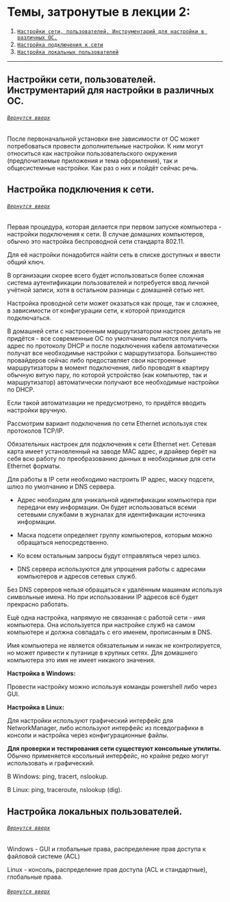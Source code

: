 # Темы, затронутые в лекции 2: 

1. [`Настройки сети, пользователей. Инструментарий для настройки в различных ОС.`](https://github.com/Shin0kari/System-administration/new/main/lections#%D0%BD%D0%B0%D1%81%D1%82%D1%80%D0%BE%D0%B9%D0%BA%D0%B8-%D1%81%D0%B5%D1%82%D0%B8-%D0%BF%D0%BE%D0%BB%D1%8C%D0%B7%D0%BE%D0%B2%D0%B0%D1%82%D0%B5%D0%BB%D0%B5%D0%B9-%D0%B8%D0%BD%D1%81%D1%82%D1%80%D1%83%D0%BC%D0%B5%D0%BD%D1%82%D0%B0%D1%80%D0%B8%D0%B9-%D0%B4%D0%BB%D1%8F-%D0%BD%D0%B0%D1%81%D1%82%D1%80%D0%BE%D0%B9%D0%BA%D0%B8-%D0%B2-%D1%80%D0%B0%D0%B7%D0%BB%D0%B8%D1%87%D0%BD%D1%8B%D1%85-%D0%BE%D1%81)
1. [`Настройка подключения к сети`](https://github.com/Shin0kari/System-administration/new/main/lections#%D0%BD%D0%B0%D1%81%D1%82%D1%80%D0%BE%D0%B9%D0%BA%D0%B0-%D0%BF%D0%BE%D0%B4%D0%BA%D0%BB%D1%8E%D1%87%D0%B5%D0%BD%D0%B8%D1%8F-%D0%BA-%D1%81%D0%B5%D1%82%D0%B8)
1. [`Настройка локальных пользователей`](https://github.com/Shin0kari/System-administration/new/main/lections#%D0%BD%D0%B0%D1%81%D1%82%D1%80%D0%BE%D0%B9%D0%BA%D0%B0-%D0%BB%D0%BE%D0%BA%D0%B0%D0%BB%D1%8C%D0%BD%D1%8B%D1%85-%D0%BF%D0%BE%D0%BB%D1%8C%D0%B7%D0%BE%D0%B2%D0%B0%D1%82%D0%B5%D0%BB%D0%B5%D0%B9)

***

## Настройки сети, пользователей. Инструментарий для настройки в различных ОС.
###### [`Вернутся вверх`](https://github.com/Shin0kari/System-administration/new/main/lections#%D1%82%D0%B5%D0%BC%D1%8B-%D0%B7%D0%B0%D1%82%D1%80%D0%BE%D0%BD%D1%83%D1%82%D1%8B%D0%B5-%D0%B2-%D0%BB%D0%B5%D0%BA%D1%86%D0%B8%D0%B8-2)

После первоначальной установки вне зависимости от ОС может потребоваться провести дополнительные настройки. 
К ним могут относиться как настройки пользовательского окружения (предпочитаемые приложения и тема оформления), 
так и общесистемные настройки. Как раз о них и пойдёт сейчас речь.

## Настройка подключения к сети.

###### [`Вернутся вверх`](https://github.com/Shin0kari/System-administration/new/main/lections#%D1%82%D0%B5%D0%BC%D1%8B-%D0%B7%D0%B0%D1%82%D1%80%D0%BE%D0%BD%D1%83%D1%82%D1%8B%D0%B5-%D0%B2-%D0%BB%D0%B5%D0%BA%D1%86%D0%B8%D0%B8-2)

Первая процедура, которая делается при первом запуске компьютера - настройки подключения к сети.
В случае домашних компьютеров, обычно это настройка беспроводной сети стандарта 802.11.

Для её настройки понадобится найти сеть в списке доступных и ввести общий ключ.

В организации скорее всего будет использоваться более сложная система аутентификации пользователей и потребуется 
ввод личной учётной записи, хотя в остальном разницы с домашней сетью нет.

Настройка проводной сети может оказаться как проще, 
так и сложнее, в зависимости от конфигурации сети, к которой приходится подключаться. 

В домашней сети с настроенным маршрутизатором настроек делать не придётся - 
все современные ОС по умолчанию пытаются получить адрес по протоколу DHCP 
и после подключения кабеля автоматически получат все необходимые настройки с маршрутизатора. 
Большинство провайдеров сейчас либо предоставляет свои настроенные маршрутизаторы в момент подключения, 
либо проводят в квартиру обычную витую пару, по которой устройство (как компьютер, так и маршрутизатор) 
автоматически получают все необходимые настройки по DHCP.

Если такой автоматизации не предусмотрено, то придётся вводить настройки вручную.

Рассмотрим вариант подключения по сети Ethernet используя стек протоколов TCP/IP.

Обязательных настроек для подключения к сети Ethernet нет. 
Сетевая карта имеет установленный на заводе MAC адрес, 
и драйвер берёт на себя всю работу по преобразованию данных в необходимые для сети Ethernet форматы.

Для работы в IP сети необходимо настроить IP адрес, маску подсети, шлюз по умолчанию и  DNS сервера.

* Адрес необходим для уникальной идентификации компьютера при передачи ему информации.
Он будет использоваться всеми сетевыми службами в журналах для идентификации источника информации.

* Маска подсети определяет группу компьютеров, которым можно обращаться непосредственно.

* Ко всем остальным запросы будут отправляться через шлюз.

* DNS сервера используются для упрощения работы с адресами компьютеров и адресов сетевых служб.

Без DNS серверов нельзя обращаться к удалённым машинам используя символьные имена.
Но при использовании IP адресов всё будет прекрасно работать.

Ещё одна настройка, напрямую не связанная с работой сети - имя компьютера.
Она используется при настройке служб на самом компьютере и должна совпадать с его именем, прописанным в DNS.

Имя компьютера не является обязательным и никак не контролируется, но может привести к путанице в крупных сетях. 
Для домашнего компьютера это имя не имеет никакого значения.

**Настройка в Windows:**

Провести настройку можно используя команды powershell либо через GUI.

**Настройка в Linux:**

Для настройки используют графический интерфейс для NetworkManager, 
либо используют интерфейс из псевдографики в консоли и настройка через конфигурационные файлы. 

**Для проверки и тестирования сети существуют консольные утилиты.**
Обычно применяется косольный интерфейс, но крайне редко могут использовать и графический.

В Windows: ping, tracert, nslookup. 

В Linux: ping, traceroute, nslookup (dig).

## Настройка локальных пользователей.
###### [`Вернутся вверх`](https://github.com/Shin0kari/System-administration/new/main/lections#%D1%82%D0%B5%D0%BC%D1%8B-%D0%B7%D0%B0%D1%82%D1%80%D0%BE%D0%BD%D1%83%D1%82%D1%8B%D0%B5-%D0%B2-%D0%BB%D0%B5%D0%BA%D1%86%D0%B8%D0%B8-2)

Windows - GUI и глобальные права, распределение прав доступа к файловой системе (ACL)

Linux - консоль, распределение прав доступа (ACL и стандартные), глобальные права.

###### [`Вернутся вверх`](https://github.com/Shin0kari/System-administration/new/main/lections#%D1%82%D0%B5%D0%BC%D1%8B-%D0%B7%D0%B0%D1%82%D1%80%D0%BE%D0%BD%D1%83%D1%82%D1%8B%D0%B5-%D0%B2-%D0%BB%D0%B5%D0%BA%D1%86%D0%B8%D0%B8-2)
